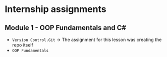 # Internship assignments

## Module 1 - OOP Fundamentals and C#

- `Version Control.Git` -> The assignment for this lesson was creating the repo itself
- `OOP Fundamentals`
